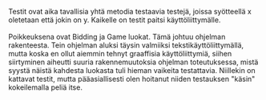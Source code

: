 <p>Testit ovat aika tavallisia yhtä metodia testaavia testejä, joissa syötteellä x oletetaan että jokin on y. Kaikelle
on testit paitsi käyttöliittymälle. <br><br>
Poikkeuksena ovat Bidding ja Game luokat. Tämä johtuu ohjelman rakenteesta. Tein ohjelman aluksi täysin valmiiksi
tekstikäyttöliittymällä, mutta koska en ollut aiemmin tehnyt graaffisia käyttöliittymiä, siihen siirtyminen aiheutti
suuria rakennemuutoksia ohjelman toteutuksessa, mistä syystä näistä kahdesta luokasta tuli hieman vaikeita testattavia.
Niillekin on kattavat testit, mutta pääasiallisesti olen hoitanut niiden testauksen "käsin" kokeilemalla peliä itse.
</p>
